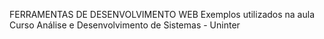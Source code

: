 FERRAMENTAS DE DESENVOLVIMENTO WEB
Exemplos utilizados na aula
Curso Análise e Desenvolvimento de Sistemas - Uninter